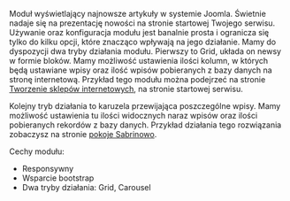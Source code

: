 Moduł wyświetlający najnowsze artykuły w systemie Joomla. Świetnie nadaje się na prezentację nowości na stronie startowej Twojego serwisu. Używanie oraz konfiguracja modułu jest banalnie prosta i ogranicza się tylko do kilku opcji, które znacząco wpływają na jego działanie. Mamy do dyspozycji dwa tryby działania modułu. Pierwszy to Grid, układa on newsy w formie bloków. Mamy możliwość ustawienia ilości kolumn, w których będą ustawiane wpisy oraz ilość wpisów pobieranych z bazy danych na stronę internetową. Przykład tego modułu można podejrzeć na stronie <a href="https://www.designcart.pl/">Tworzenie sklepów internetowych</a>, na stronie startowej serwisu.

Kolejny tryb działania to karuzela przewijająca poszczególne wpisy. Mamy możliwość ustawienia tu ilości widocznych naraz wpisów oraz ilości pobieranych rekordów z bazy danych. Przykład działania tego rozwiązania zobaczysz na stronie <a href="http://www.sarbinowo-pokoje.pl/">pokoje Sabrinowo</a>.

<astrong>Cechy modułu: </strong>
<ul>
<li>Responsywny</li>
<li>Wsparcie bootstrap</li>
<li>Dwa tryby działania: Grid, Carousel</li>
</ul>
